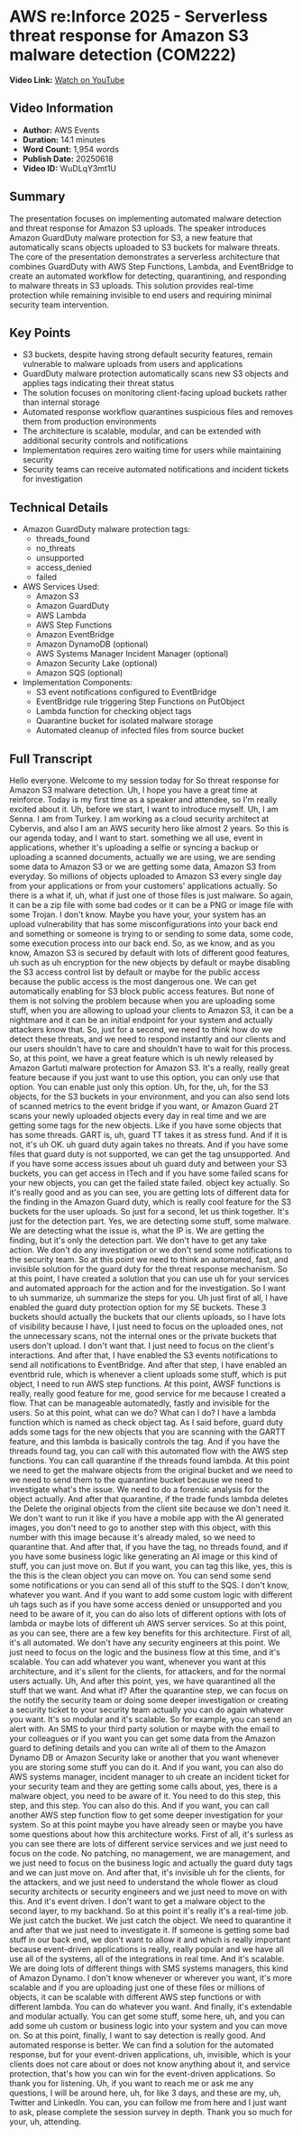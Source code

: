 # AWS re:Inforce 2025 - Serverless threat response for Amazon S3 malware detection (COM222)

**Video Link:** [Watch on YouTube](https://www.youtube.com/watch?v=WuDLqY3mt1U)

## Video Information
- **Author:** AWS Events
- **Duration:** 14.1 minutes
- **Word Count:** 1,954 words
- **Publish Date:** 20250618
- **Video ID:** WuDLqY3mt1U

## Summary
The presentation focuses on implementing automated malware detection and threat response for Amazon S3 uploads. The speaker introduces Amazon GuardDuty malware protection for S3, a new feature that automatically scans objects uploaded to S3 buckets for malware threats.
The core of the presentation demonstrates a serverless architecture that combines GuardDuty with AWS Step Functions, Lambda, and EventBridge to create an automated workflow for detecting, quarantining, and responding to malware threats in S3 uploads. This solution provides real-time protection while remaining invisible to end users and requiring minimal security team intervention.

## Key Points
- S3 buckets, despite having strong default security features, remain vulnerable to malware uploads from users and applications
- GuardDuty malware protection automatically scans new S3 objects and applies tags indicating their threat status
- The solution focuses on monitoring client-facing upload buckets rather than internal storage
- Automated response workflow quarantines suspicious files and removes them from production environments
- The architecture is scalable, modular, and can be extended with additional security controls and notifications
- Implementation requires zero waiting time for users while maintaining security
- Security teams can receive automated notifications and incident tickets for investigation

## Technical Details
- Amazon GuardDuty malware protection tags:
  - threads_found
  - no_threats
  - unsupported
  - access_denied
  - failed
- AWS Services Used:
  - Amazon S3
  - Amazon GuardDuty
  - AWS Lambda
  - AWS Step Functions
  - Amazon EventBridge
  - Amazon DynamoDB (optional)
  - AWS Systems Manager Incident Manager (optional)
  - Amazon Security Lake (optional)
  - Amazon SQS (optional)
- Implementation Components:
  - S3 event notifications configured to EventBridge
  - EventBridge rule triggering Step Functions on PutObject
  - Lambda function for checking object tags
  - Quarantine bucket for isolated malware storage
  - Automated cleanup of infected files from source bucket

## Full Transcript

Hello everyone. Welcome to my session today for So threat response for Amazon S3 malware detection. Uh, I hope you have a great time at reinforce. Today is my first time as a speaker and attendee, so I'm really excited about it. Uh, before we start, I want to introduce myself. Uh, I am Senna. I am from Turkey. I am working as a cloud security architect at Cybervis, and also I am an AWS security hero like almost 2 years. So this is our agenda today, and I want to start. something we all use, event in applications, whether it's uploading a selfie or syncing a backup or uploading a scanned documents, actually we are using, we are sending some data to Amazon S3 or we are getting some data, Amazon S3 from everyday. So millions of objects uploaded to Amazon S3 every single day from your applications or from your customers' applications actually. So there is a what if, uh, what if just one of those files is just malware. So again, it can be a zip file with some bad codes or it can be a PNG or image file with some Trojan. I don't know. Maybe you have your, your system has an upload vulnerability that has some misconfigurations into your back end and something or someone is trying to or sending to some data, some code, some execution process into our back end. So, as we know, and as you know, Amazon S3 is secured by default with lots of different good features, uh such as uh encryption for the new objects by default or maybe disabling the S3 access control list by default or maybe for the public access because the public access is the most dangerous one. We can get automatically enabling for S3 block public access features. But none of them is not solving the problem because when you are uploading some stuff, when you are allowing to upload your clients to Amazon S3, it can be a nightmare and it can be an initial endpoint for your system and actually attackers know that. So, just for a second, we need to think how do we detect these threats, and we need to respond instantly and our clients and our users shouldn't have to care and shouldn't have to wait for this process. So, at this point, we have a great feature which is uh newly released by Amazon Gartuti malware protection for Amazon S3. It's a really, really great feature because if you just want to use this option, you can only use that option. You can enable just only this option. Uh, for the, uh, for the S3 objects, for the S3 buckets in your environment, and you can also send lots of scanned metrics to the event bridge if you want, or Amazon Guard 2T scans your newly uploaded objects every day in real time and we are getting some tags for the new objects. Like if you have some objects that has some threads. GART is, uh, guard TT takes it as stress fund. And if it is not, it's uh OK. uh guard duty again takes no threats. And if you have some files that guard duty is not supported, we can get the tag unsupported. And if you have some access issues about uh guard duty and between your S3 buckets, you can get access in ITech and if you have some failed scans for your new objects, you can get the failed state failed. object key actually. So it's really good and as you can see, you are getting lots of different data for the finding in the Amazon Guard duty, which is really cool feature for the S3 buckets for the user uploads. So just for a second, let us think together. It's just for the detection part. Yes, we are detecting some stuff, some malware. We are detecting what the issue is, what the IP is. We are getting the finding, but it's only the detection part. We don't have to get any take action. We don't do any investigation or we don't send some notifications to the security team. So at this point we need to think an automated, fast, and invisible solution for the guard duty for the threat response mechanism. So at this point, I have created a solution that you can use uh for your services and automated approach for the action and for the investigation. So I want to uh summarize, uh summarize the steps for you. Uh just first of all, I have enabled the guard duty protection option for my SE buckets. These 3 buckets should actually the buckets that our clients uploads, so I have lots of visibility because I have, I just need to focus on the uploaded ones, not the unnecessary scans, not the internal ones or the private buckets that users don't upload. I don't want that. I just need to focus on the client's interactions. And after that, I have enabled the S3 events notifications to send all notifications to EventBridge. And after that step, I have enabled an eventbrid rule, which is whenever a client uploads some stuff, which is put object, I need to run AWS step functions. At this point, AWSF functions is really, really good feature for me, good service for me because I created a flow. That can be manageable automatedly, fastly and invisible for the users. So at this point, what can we do? What can I do? I have a lambda function which is named as check object tag. As I said before, guard duty adds some tags for the new objects that you are scanning with the GARTT feature, and this lambda is basically controls the tag. And if you have the threads found tag, you can call with this automated flow with the AWS step functions. You can call quarantine if the threads found lambda. At this point we need to get the malware objects from the original bucket and we need to we need to send them to the quarantine bucket because we need to investigate what's the issue. We need to do a forensic analysis for the object actually. And after that quarantine, if the trade funds lambda deletes the Delete the original objects from the client site because we don't need it. We don't want to run it like if you have a mobile app with the AI generated images, you don't need to go to another step with this object, with this number with this image because it's already maled, so we need to quarantine that. And after that, if you have the tag, no threads found, and if you have some business logic like generating an AI image or this kind of stuff, you can just move on. But if you want, you can tag this like, yes, this is the this is the clean object you can move on. You can send some send some notifications or you can send all of this stuff to the SQS. I don't know, whatever you want. And if you want to add some custom logic with different uh tags such as if you have some access denied or unsupported and you need to be aware of it, you can do also lots of different options with lots of lambda or maybe lots of different uh AWS server services. So at this point, as you can see, there are a few key benefits for this architecture. First of all, it's all automated. We don't have any security engineers at this point. We just need to focus on the logic and the business flow at this time, and it's scalable. You can add whatever you want, whenever you want at this architecture, and it's silent for the clients, for attackers, and for the normal users actually. Uh, And after this point, yes, we have quarantined all the stuff that we want. And what if? After the quarantine step, we can focus on the notify the security team or doing some deeper investigation or creating a security ticket to your security team actually you can do again whatever you want. It's so modular and it's scalable. So for example, you can send an alert with. An SMS to your third party solution or maybe with the email to your colleagues or if you want you can get some data from the Amazon guard to defining details and you can write all of them to the Amazon Dynamo DB or Amazon Security lake or another that you want whenever you are storing some stuff you can do it. And if you want, you can also do AWS systems manager, incident manager to uh create an incident ticket for your security team and they are getting some calls about, yes, there is a malware object, you need to be aware of it. You need to do this step, this step, and this step. You can also do this. And if you want, you can call another AWS step function flow to get some deeper investigation for your system. So at this point maybe you have already seen or maybe you have some questions about how this architecture works. First of all, it's surless as you can see there are lots of different service services and we just need to focus on the code. No patching, no management, we are management, and we just need to focus on the business logic and actually the guard duty tags and we can just move on. And after that, it's invisible uh for the clients, for the attackers, and we just need to understand the whole flower as cloud security architects or security engineers and we just need to move on with this. And it's event driven. I don't want to get a malware object to the second layer, to my backhand. So at this point it's really it's a real-time job. We just catch the bucket. We just catch the object. We need to quarantine it and after that we just need to investigate it. If someone is getting some bad stuff in our back end, we don't want to allow it and which is really important because event-driven applications is really, really popular and we have all use all of the systems, all of the integrations in real time. And it's scalable. We are doing lots of different things with SMS systems managers, this kind of Amazon Dynamo. I don't know whenever or wherever you want, it's more scalable and if you are uploading just one of these files or millions of objects, it can be scalable with different AWS step functions or with different lambda. You can do whatever you want. And finally, it's extendable and modular actually. You can get some stuff, some here, uh, and you can add some uh custom or business logic into your system and you can move on. So at this point, finally, I want to say detection is really good. And automated response is better. We can find a solution for the automated response, but for your event-driven applications, uh, invisible, which is your clients does not care about or does not know anything about it, and service protection, that's how you can win for the event-driven applications. So thank you for listening. Uh, if you want to reach me or ask me any questions, I will be around here, uh, for like 3 days, and these are my, uh, Twitter and LinkedIn. You can, you can follow me from here and I just want to ask, please complete the session survey in depth. Thank you so much for your, uh, attending.
